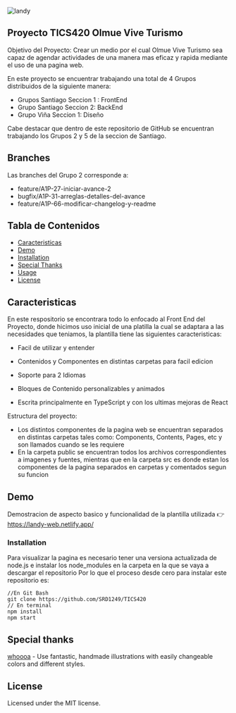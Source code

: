 ![landy](https://user-images.githubusercontent.com/48876996/121569479-e179db80-ca31-11eb-8a48-9c3de9b142f3.gif)


## Proyecto TICS420 Olmue Vive Turismo

Objetivo del Proyecto: Crear un medio por el cual Olmue Vive Turismo sea capaz de agendar actividades de una manera mas eficaz y rapida mediante el uso de una
pagina web.

En este proyecto se encuentrar trabajando una total de 4 Grupos distribuidos de la siguiente manera:

- Grupos Santiago Seccion 1 : FrontEnd
- Grupo Santiago Seccion 2: BackEnd
- Grupo Viña Seccion 1: Diseño

Cabe destacar que dentro de este repositorio de GitHub se encuentran trabajando los Grupos 2 y 5 de la seccion de Santiago.


## Branches 
Las branches del Grupo 2 corresponde a:
- feature/A1P-27-iniciar-avance-2
- bugfix/A1P-31-arreglas-detalles-del-avance
- feature/A1P-66-modificar-changelog-y-readme

## Tabla de Contenidos

- [Caracteristicas](#caracteristicas)
- [Demo](#demo)
- [Installation](#installation)
- [Special Thanks](#special-thanks)
- [Usage](#usage)
- [License](#license)

## Caracteristicas

En este respositorio se encontrara todo lo enfocado al Front End del Proyecto, donde hicimos uso inicial de una platilla la cual se adaptara a las necesidades que teniamos, la plantilla tiene las siguientes caracteristicas:

- Facil de utilizar y entender

- Contenidos y Componentes en distintas carpetas para facil edicion

- Soporte para 2 Idiomas

- Bloques de Contenido personalizables y animados

- Escrita principalmente en TypeScript y con los ultimas mejoras de React


Estructura del proyecto:

- Los distintos componentes de la pagina web se encuentran separados en distintas carpetas tales como: Components, Contents, Pages, etc y son llamados cuando se les requiere
- En la carpeta public se encuentran todos los archivos correspondientes a imagenes y fuentes, mientras que en la carpeta src es donde estan los componentes de la pagina separados en carpetas y comentados segun su funcion


## Demo

Demostracion de aspecto basico y funcionalidad de la plantilla utilizada 👉️ https://landy-web.netlify.app/


### Installation

Para visualizar la pagina es necesario tener una versiona actualizada de node.js e instalar los node_modules en la carpeta en la que se vaya a descargar el repositorio
Por lo que el proceso desde cero para instalar este repositorio es:


```
//En Git Bash
git clone https://github.com/SRD1249/TICS420
// En terminal 
npm install
npm start
```

## Special thanks

[whoooa][whoooa] - Use fantastic, handmade illustrations with easily changeable colors and different styles.


## License

Licensed under the MIT license.

<!-- prettier-ignore-start -->
[axios]: https://github.com/axios/axios
[antd]: https://github.com/ant-design/ant-design
[react-awesome-reveal]: https://www.npmjs.com/package/react-awesome-reveal
[styled-componets]: https://github.com/styled-components/styled-components
[i18next]: https://github.com/i18next/i18next
[whoooa]: https://www.whoooa.rocks/
[Landy]: https://www.npmjs.com/package/cra-template-adrinlol
[Google Lighthouse]: https://developers.google.com/web/tools/lighthouse
<!-- prettier-ignore-end -->
